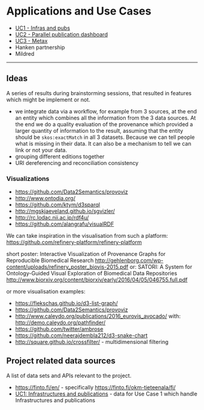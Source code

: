 # Applications and Use Cases

* [UC1 - Infras and pubs](Use-case-Infrastructures-and-publications.md)
* [UC2 - Parallel publication dashboard](Use-case-Jyvaskyla.md)
* [UC3 - Metax](Use-case-Metax.md)
* Hanken partnership
* Mildred

---

## Ideas

A series of results during brainstorming sessions, that resulted in features which might be implement or not.

*  we integrate data via a workflow, for example from 3 sources, at the end an entity which combines all the information from the 3 data sources. At the end we do a quality evaluation of the provenance which provided a larger quantity of information to the result, assuming that the entity should be `skos:exactMatch` in all 3 datasets. Because we can tell people what is missing in their data.  It can also be a mechanism to tell we can link or not your data.
* grouping different editions together
* URI dereferencing and reconciliation consistency

### Visualizations

* https://github.com/Data2Semantics/provoviz
* http://www.ontodia.org/
* https://github.com/ktym/d3sparql
* http://mgskjaeveland.github.io/sgvizler/
* http://rc.lodac.nii.ac.jp/rdf4u/
* https://github.com/alangrafu/visualRDF

We can take inspiration in the visualisation from such a platform: https://github.com/refinery-platform/refinery-platform

short poster: Interactive Visualization of Provenance Graphs for Reproducible Biomedical Research http://gehlenborg.com/wp-content/uploads/refinery_poster_biovis-2015.pdf
or: SATORI: A System for Ontology-Guided Visual Exploration of Biomedical Data Repositories http://www.biorxiv.org/content/biorxiv/early/2016/04/05/046755.full.pdf

or more visualisation examples:
* https://flekschas.github.io/d3-list-graph/
* https://github.com/Data2Semantics/provoviz
* http://www.caleydo.org/publications/2016_eurovis_avocado/ with: http://demo.caleydo.org/pathfinder/
* https://github.com/twitter/ambrose
* https://github.com/neerajdembla212/d3-snake-chart
* http://square.github.io/crossfilter/ - multidimensional filtering


## Project related data sources

A list of data sets and APIs relevant to the project.
* https://finto.fi/en/ - specifically https://finto.fi/okm-tieteenala/fi/
* [UC1: Infrastructures and publications](UC1---Infrastructures-and-publications.md) - data for Use Case 1 which handle Infrastructures and publications
